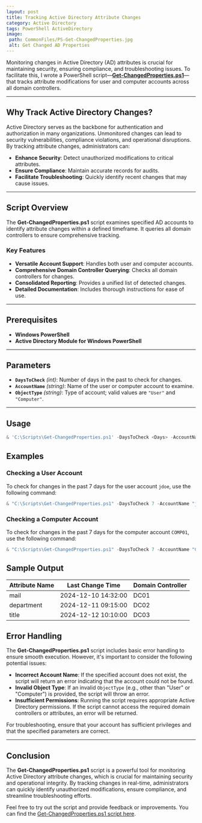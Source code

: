 ```yaml
---
layout: post
title: Tracking Active Directory Attribute Changes
category: Active Directory
tags: PowerShell ActiveDirectory
image:
 path: CommonFiles/PS-Get-ChangedProperties.jpg
 alt: Get Changed AD Properties
---
```

Monitoring changes in Active Directory (AD) attributes is crucial for maintaining security, ensuring compliance, and troubleshooting issues. To facilitate this, I wrote a PowerShell script—**[Get-ChangedProperties.ps1](https://github.com/nativw/Get-ChangedProperties/blob/4d274ea334806ee0c8c79ee1faf3a7ead294b44d/Get-ChangedProperties.ps1)**—that tracks attribute modifications for user and computer accounts across all domain controllers.

---

## Why Track Active Directory Changes?

Active Directory serves as the backbone for authentication and authorization in many organizations. Unmonitored changes can lead to security vulnerabilities, compliance violations, and operational disruptions. By tracking attribute changes, administrators can:

- **Enhance Security**: Detect unauthorized modifications to critical attributes.
- **Ensure Compliance**: Maintain accurate records for audits.
- **Facilitate Troubleshooting**: Quickly identify recent changes that may cause issues.

---

## Script Overview

The **Get-ChangedProperties.ps1** script examines specified AD accounts to identify attribute changes within a defined timeframe. It queries all domain controllers to ensure comprehensive tracking.

### Key Features

- **Versatile Account Support**: Handles both user and computer accounts.
- **Comprehensive Domain Controller Querying**: Checks all domain controllers for changes.
- **Consolidated Reporting**: Provides a unified list of detected changes.
- **Detailed Documentation**: Includes thorough instructions for ease of use.

---

## Prerequisites

- **Windows PowerShell**
- **Active Directory Module for Windows PowerShell**

---

## Parameters

- **`DaysToCheck`** *(int)*: Number of days in the past to check for changes.
- **`AccountName`** *(string)*: Name of the user or computer account to examine.
- **`ObjectType`** *(string)*: Type of account; valid values are `"User"` and `"Computer"`.

---

## Usage

```powershell
& 'C:\Scripts\Get-ChangedProperties.ps1' -DaysToCheck <Days> -AccountName <AccountName> -ObjectType <User|Computer>
```

## Examples

### Checking a User Account

To check for changes in the past 7 days for the user account `jdoe`, use the following command:
```powershell
& "C:\Scripts\Get-ChangedProperties.ps1" -DaysToCheck 7 -AccountName "jdoe" -ObjectType "User"
```

### Checking a Computer Account

To check for changes in the past 7 days for the computer account `COMP01`, use the following command:
```powershell
& "C:\Scripts\Get-ChangedProperties.ps1" -DaysToCheck 7 -AccountName "COMP01" -ObjectType "Computer"
```

## Sample Output

| Attribute Name | Last Change Time    | Domain Controller |
| -------------- | ------------------- | ----------------- |
| mail           | 2024-12-10 14:32:00 | DC01              |
| department     | 2024-12-11 09:15:00 | DC02              |
| title          | 2024-12-12 10:10:00 | DC03              |

## Error Handling

The **Get-ChangedProperties.ps1** script includes basic error handling to ensure smooth execution. However, it's important to consider the following potential issues:

- **Incorrect Account Name**: If the specified account does not exist, the script will return an error indicating that the account could not be found.
- **Invalid Object Type**: If an invalid `ObjectType` (e.g., other than "User" or "Computer") is provided, the script will throw an error.
- **Insufficient Permissions**: Running the script requires appropriate Active Directory permissions. If the script cannot access the required domain controllers or attributes, an error will be returned.
  
For troubleshooting, ensure that your account has sufficient privileges and that the specified parameters are correct.

---

## Conclusion

The **Get-ChangedProperties.ps1** script is a powerful tool for monitoring Active Directory attribute changes, which is crucial for maintaining security and operational integrity. By tracking changes in real-time, administrators can quickly identify unauthorized modifications, ensure compliance, and streamline troubleshooting efforts. 

Feel free to try out the script and provide feedback or improvements. You can find the [Get-ChangedProperties.ps1 script here](https://github.com/nativw/Get-ChangedProperties/blob/4d274ea334806ee0c8c79ee1faf3a7ead294b44d/Get-ChangedProperties.ps1).
